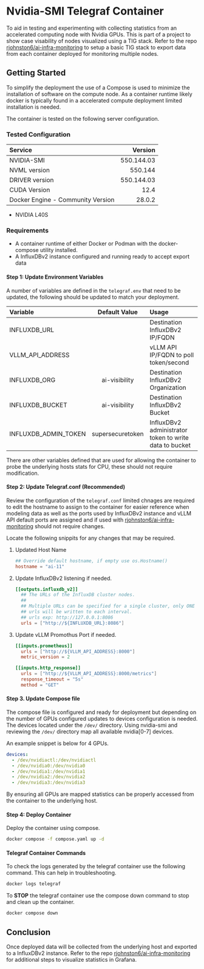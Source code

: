 <!-- About Project -->
# Nvidia-SMI Telegraf Container
To aid in testing and experimenting with collecting statistics from an accelerated computing node with Nvidia GPUs. This is part of a project to show case visability of nodes visualized using a TIG stack. Refer to the repo [rjohnston6/ai-infra-monitoring][1] to setup a basic TIG stack to export data from each container deployed for monitoring multiple nodes.
 
<!-- Getting Started -->
## Getting Started
To simplify the deployment the use of a Compose is used to minimize the installation of software on the compute node. As a container runtime likely docker is typically found in a accelerated compute deployment limited installation is needed.

The container is tested on the following server configuration.

### Tested Configuration
| Service | Version |
| :-- | --: |
| NVIDIA-SMI | 550.144.03 |
| NVML version | 550.144 |
| DRIVER version | 550.144.03 |
| CUDA Version | 12.4 |
| Docker Engine - Community Version | 28.0.2 |


- NVIDIA L40S

### Requirements
- A container runtime of either Docker or Podman with the docker-compose utility installed.
- A InfluxDBv2 instance configured and running ready to accept export data

#### Step 1: Update Environment Variables
A number of variables are defined in the `telegraf.env` that need to be updated, the following should be updated to match your deployment.

| Variable | Default Value | Usage |
| :-- | :--: | :-- |
| INFLUXDB_URL | | Destination InfluxDBv2 IP/FQDN |
| VLLM_API_ADDRESS | | vLLM API IP/FQDN to poll token/second |
| INFLUXDB_ORG | ai-visibility | Destination InfluxDBv2 Organization |
| INFLUXDB_BUCKET | ai-visibility | Destination InfluxDBv2 Bucket |
| INFLUXDB_ADMIN_TOKEN | supersecuretoken | InfluxDBv2 administrator token to write data to bucket |

There are other variables defined that are used for allowing the container to probe the underlying hosts stats for CPU, these should not require modification.

#### Step 2: Update Telegraf.conf (Recommended)
Review the configuration of the `telegraf.conf` limited chnages are required to edit the hostname to assign to the container for easier reference when modeling data as well as the ports used by InfluxDBv2 instance and vLLM API default ports are assigned and if used with [rjohnston6/ai-infra-monitoring][1] should not require changes.

Locate the following snippits for any changes that may be required.

1. Updated Host Name
   ```TOML
   ## Override default hostname, if empty use os.Hostname()
   hostname = "ai-11"
   ```
2. Update InfluxDBv2 listening if needed.
   ```TOML
   [[outputs.influxdb_v2]]
     ## The URLs of the InfluxDB cluster nodes.
     ##
     ## Multiple URLs can be specified for a single cluster, only ONE of the
     ## urls will be written to each interval.
     ## urls exp: http://127.0.0.1:8086
     urls = ["http://${INFLUXDB_URL}:8086"]
   ```
3. Update vLLM Promothus Port if needed.
   ```TOML
   [[inputs.prometheus]]
     urls = ["http://${VLLM_API_ADDRESS}:8000"]
     metric_version = 2

   [[inputs.http_response]]
     urls = ["http://${VLLM_API_ADDRESS}:8000/metrics"]
     response_timeout = "5s"
     method = "GET"
   ```

#### Step 3. Update Compose file
The compose file is configured and ready for deployment but depending on the number of GPUs configured updates to devices configuration is needed. The devices located under the `/dev/` directory. Using nvidia-smi and reviewing the `/dev/` directory map all available nvidia[0-7] devices.

An example snippet is below for 4 GPUs.
```yaml
devices:
  - /dev/nvidiactl:/dev/nvidiactl
  - /dev/nvidia0:/dev/nvidia0
  - /dev/nvidia1:/dev/nvidia1
  - /dev/nvidia2:/dev/nvidia2
  - /dev/nvidia3:/dev/nvidia3
```

By ensuring all GPUs are mapped statistics can be properly accessed from the container to the underlying host.

#### Step 4: Deploy Container
Deploy the container using compose.
```bash
docker compose -f compose.yaml up -d
```

#### Telegraf Container Commands

To check the logs generated by the telegraf container use the following command. This can help in troubleshooting.
```bash
docker logs telegraf
```
To **STOP** the telegraf container use the compose down command to stop and clean up the container.
```bash
docker compose down
```

## Conclusion
Once deployed data will be collected from the underlying host and exported to a InfluxDBv2 instance. Refer to the repo [rjohnston6/ai-infra-monitoring][1] for additional steps to visualize statistics in Grafana.

<!-- Roadmap -->
<!-- ## Roadmap
- [ ]  -->
<!-- MARKDOWN LINKS & IMAGES -->
<!-- https://www.markdownguide.org/basic-syntax/#reference-style-links -->
[1]: https://github.com/rjohnston6/ai-infra-monitoring

